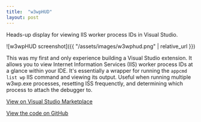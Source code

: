 ```yaml
---
title:  "w3wpHUD"
layout: post
---
```

Heads-up display for viewing IIS worker process IDs in Visual Studio.

![w3wpHUD screenshot]({{ "/assets/images/w3wphud.png" | relative_url  }})


This was my first and only experience building a Visual Studio extension. It allows you to view Internet Information Services (IIS) worker process IDs at a glance within your IDE. It's essentially a wrapper for running the `appcmd list wp` IIS command and viewing its output. Useful when running multiple w3wp.exe processes, resetting ISS frequenctly, and determining which process to attach the debugger to.

<i class="fa fa-terminal"></i> [View on Visual Studio Marketplace](https://marketplace.visualstudio.com/items?itemName=Cynicollision.w3wpHUD)

<i class="fa fa-code"></i> [View the code on GitHub](https://github.com/Cynicollision/VideoPoker)
